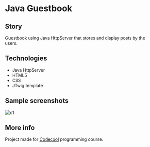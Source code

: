 # Java Guestbook

## Story

Guestbook using Java HttpServer that stores and display posts by the users.

## Technologies

- Java HttpServer
- HTML5
- CSS
- JTwig template

## Sample screenshots

![c1](http://i68.tinypic.com/707ytj.png)

## More info

Project made for [Codecool](https://codecool.com/) programming course.
